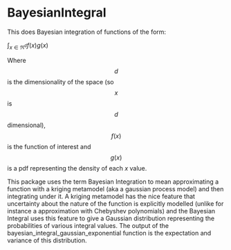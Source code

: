 # BayesianIntegral

This does Bayesian integration of functions of the form:

$\int_{x \in \Re^d} f(x) g(x)$

Where $$d$$ is the dimensionality of the space (so $$x$$ is $$d$$ dimensional), $$f(x)$$ is the function of interest and $$g(x)$$ is a pdf representing the density of each $x$ value.

This package uses the term Bayesian Integration to mean approximating a function with a kriging metamodel (aka a gaussian process model) and then integrating under it. A kriging metamodel has the nice feature that uncertainty about the nature of the function is explicitly modelled (unlike for instance a approximation with Chebyshev polynomials) and the Bayesian Integral uses this feature to give a Gaussian distribution representing the probabilities of various integral values. The output of the bayesian\_integral\_gaussian\_exponential function is the expectation and variance of this distribution.
